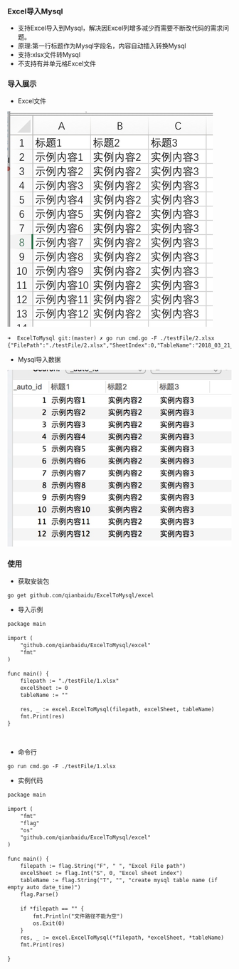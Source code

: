 ### Excel导入Mysql

- 支持Excel导入到Mysql，解决因Excel列增多减少而需要不断改代码的需求问题。
- 原理:第一行标题作为Mysql字段名，内容自动插入转换Mysql
- 支持:xlsx文件转Mysql
- 不支持有并单元格Excel文件
### 导入展示
- Excel文件

![](./_image/2018-03-21-13-39-16.jpg)
```
➜  ExcelToMysql git:(master) ✗ go run cmd.go -F ./testFile/2.xlsx
{"FilePath":"./testFile/2.xlsx","SheetIndex":0,"TableName":"2018_03_21_13_3844","SkipFirstLine":0,"LineNum":14,"RowNum":4}
```
- Mysql导入数据

![](./_image/2018-03-21-13-39-40.jpg)

###  使用
- 获取安装包
```
go get github.com/qianbaidu/ExcelToMysql/excel
```
- 导入示例
```
package main

import (
	"github.com/qianbaidu/ExcelToMysql/excel"
	"fmt"
)

func main() {
	filepath := "./testFile/1.xlsx"
	excelSheet := 0
	tableName := ""

	res, _ := excel.ExcelToMysql(filepath, excelSheet, tableName)
	fmt.Print(res)
}



```
- 命令行
```
go run cmd.go -F ./testFile/1.xlsx
```
- 实例代码
```
package main

import (
	"fmt"
	"flag"
	"os"
	"github.com/qianbaidu/ExcelToMysql/excel"
)

func main() {
	filepath := flag.String("F", " ", "Excel File path")
	excelSheet := flag.Int("S", 0, "Excel sheet index")
	tableName := flag.String("T", "", "create mysql table name (if empty auto date_time)")
	flag.Parse()

	if *filepath == "" {
		fmt.Println("文件路径不能为空")
		os.Exit(0)
	}
	res, _ := excel.ExcelToMysql(*filepath, *excelSheet, *tableName)
	fmt.Print(res)

}
```




